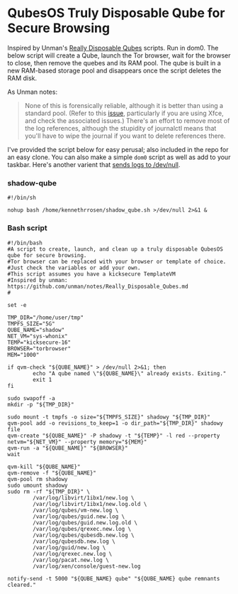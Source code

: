 # QubesOS Truly Disposable Qube for Secure Browsing

Inspired by Unman's [Really Disposable Qubes](https://github.com/unman/notes/blob/master/Really_Disposable_Qubes.md) scripts. Run in dom0. The below script will create a Qube, launch the Tor browser, wait for the browser to close, then remove the quebes and its RAM pool. The qube is built in a new RAM-based storage pool and disappears once the script deletes the RAM disk.

As Unman notes: 
> None of this is forensically reliable, although it is better than using a standard pool. (Refer to this [issue](https://github.com/QubesOS/qubes-issues/issues/4972), particularly if you are using Xfce, and check the associated issues.) There's an effort to remove most of the log references, although the stupidity of journalctl means that you'll have to wipe the journal if you want to delete references there.

I've provided the script below for easy perusal; also included in the repo for an easy clone. You can also make a simple `dom0` script as well as add to your taskbar. Here's another varient that [sends logs to /dev/null]( https://forum.qubes-os.org/t/really-disposable-ram-based-qubes/21532).

### shadow-qube

```
#!/bin/sh

nohup bash /home/kennethrrosen/shadow_qube.sh >/dev/null 2>&1 &
```


### Bash script

```
#!/bin/bash
#A script to create, launch, and clean up a truly disposable QubesOS qube for secure browsing.
#Tor browser can be replaced with your browser or template of choice.
#Just check the variables or add your own.
#This script assumes you have a kicksecure TemplateVM
#Inspired by unman: https://github.com/unman/notes/Really_Disposable_Qubes.md
#

set -e

TMP_DIR="/home/user/tmp"
TMPFS_SIZE="5G"
QUBE_NAME="shadow"
NET_VM="sys-whonix"
TEMP="kicksecure-16"
BROWSER="torbrowser"
MEM="1000"

if qvm-check "${QUBE_NAME}" > /dev/null 2>&1; then
        echo "A qube named \"${QUBE_NAME}\" already exists. Exiting."
        exit 1
fi

sudo swapoff -a
mkdir -p "${TMP_DIR}"

sudo mount -t tmpfs -o size="${TMPFS_SIZE}" shadowy "${TMP_DIR}"
qvm-pool add -o revisions_to_keep=1 -o dir_path="${TMP_DIR}" shadowy file
qvm-create "${QUBE_NAME}" -P shadowy -t "${TEMP}" -l red --property netvm="${NET_VM}" --property memory="${MEM}"
qvm-run -a "${QUBE_NAME}" "${BROWSER}"
wait

qvm-kill "${QUBE_NAME}"
qvm-remove -f "${QUBE_NAME}"
qvm-pool rm shadowy
sudo umount shadowy
sudo rm -rf "${TMP_DIR}" \
        /var/log/libvirt/1ibx1/new.log \
        /var/log/libvirt/1ibx1/new.log.old \
        /var/log/qubes/vm-new.log \
        /var/log/qubes/guid.new.log \
        /var/log/qubes/guid.new.log.old \
        /var/log/qubes/qrexec.new.log \
        /var/log/qubes/qubesdb.new.log \
        /var/log/qubesdb.new.log \
        /var/log/guid/new.log \
        /var/log/qrexec.new.log \
        /var/log/pacat.new.log \
        /var/log/xen/console/guest-new.log

notify-send -t 5000 "${QUBE_NAME} qube" "${QUBE_NAME} qube remnants cleared."
```
